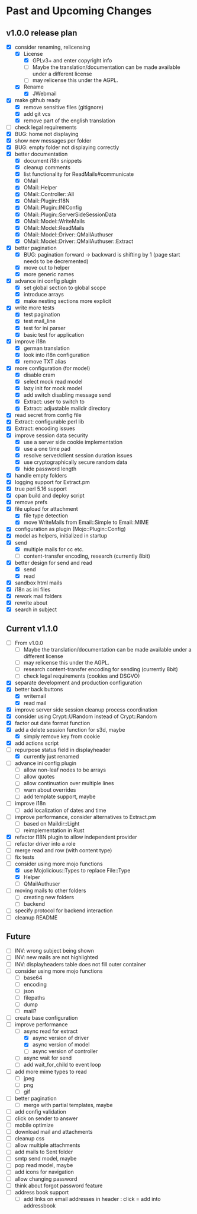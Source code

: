 Past and Upcoming Changes
=========================

v1.0.0 release plan
-------------------
- [x] consider renaming, relicensing
  - [x] License
    - [x] GPLv3+ and enter copyright info
    - [ ] Maybe the translation/documentation can be made available under a
          different license
    - [ ] may relicense this under the AGPL.
  - [x] Rename
    - [x] JWebmail
- [x] make github ready
  - [x] remove sensitive files (gitignore)
  - [x] add git vcs
  - [x] remove part of the english translation
- [ ] check legal requirements
- [x] BUG: home not displaying
- [x] show new messages per folder
- [x] BUG: empty folder not displaying correctly
- [x] better documentation
  - [x] document i18n snippets
  - [x] cleanup comments
  - [x] list functionality for ReadMails#communicate
  - [x] OMail 
  - [x] OMail::Helper
  - [x] OMail::Controller::All
  - [x] OMail::Plugin::I18N
  - [x] OMail::Plugin::INIConfig
  - [x] OMail::Plugin::ServerSideSessionData
  - [x] OMail::Model::WriteMails
  - [x] OMail::Model::ReadMails
  - [x] OMail::Model::Driver::QMailAuthuser
  - [x] OMail::Model::Driver::QMailAuthuser::Extract
- [x] better pagination
  - [x] BUG: pagination forward -> backward is shifting by 1
        (page start needs to be decremented)
  - [x] move out to helper
  - [x] more generic names
- [x] advance ini config plugin
  - [x] set global section to global scope 
  - [x] introduce arrays
  - [x] make nesting sections more explicit
- [x] write more tests
  - [x] test pagination
  - [x] test mail_line
  - [x] test for ini parser
  - [x] basic test for application
- [x] improve i18n
  - [x] german translation
  - [x] look into i18n configuration
  - [x] remove TXT alias
- [x] more configuration (for model)
  - [x] disable cram
  - [x] select mock read model
  - [x] lazy init for mock model
  - [x] add switch disabling message send
  - [x] Extract: user to switch to
  - [x] Extract: adjustable maildir directory
- [x] read secret from config file
- [x] Extract: configurable perl lib
- [x] Extract: encoding issues
- [x] improve session data security
  - [x] use a server side cookie implementation
  - [x] use a one time pad
  - [x] resolve server/client session duration issues
  - [x] use cryptographically secure random data
  - [x] hide password length
- [x] handle empty folders
- [x] logging support for Extract.pm
- [x] true perl 5.16 support
- [x] cpan build and deploy script
- [x] remove prefs
- [x] file upload for attachment
  - [x] file type detection
  - [x] move WriteMails from Email::Simple to Email::MIME
- [x] configuration as plugin (Mojo::Plugin::Config)
- [x] model as helpers, initialized in startup
- [x] send
  - [x] multiple mails for cc etc.
  - [ ] content-transfer encoding, research (currently 8bit)
- [x] better design for send and read
  - [x] send 
  - [x] read
- [x] sandbox html mails
- [x] i18n as ini files
- [x] rework mail folders
- [x] rewrite about
- [x] search in subject

Current v1.1.0
--------------
- [ ] From v1.0.0
  - [ ] Maybe the translation/documentation can be made available under a
        different license
  - [ ] may relicense this under the AGPL.
  - [ ] research content-transfer encoding for sending (currently 8bit)
  - [ ] check legal requirements (cookies and DSGVO)
- [x] separate development and production configuration
- [x] better back buttons
  - [x] writemail
  - [x] read mail
- [x] improve server side session cleanup process coordination
- [x] consider using Crypt::URandom instead of Crypt::Random
- [x] factor out date format function
- [x] add a delete session function for s3d, maybe
  - [x] simply remove key from cookie
- [x] add actions script
- [ ] repurpose status field in displayheader
  - [x] currently just renamed
- [ ] advance ini config plugin
  - [ ] allow non-leaf nodes to be arrays
  - [ ] allow quotes
  - [ ] allow continuation over multiple lines
  - [ ] warn about overrides
  - [ ] add template support, maybe
- [ ] improve i18n
  - [ ] add localization of dates and time
- [ ] improve performance, consider alternatives to Extract.pm
  - [ ] based on Maildir::Light
  - [ ] reimplementation in Rust
- [x] refactor I18N plugin to allow independent provider
- [ ] refactor driver into a role
- [ ] merge read and row (with content type)
- [ ] fix tests
- [ ] consider using more mojo functions
  - [x] use Mojolicious::Types to replace File::Type
  - [x] Helper
  - [ ] QMailAuthuser
- [ ] moving mails to other folders
  - [ ] creating new folders
  - [ ] backend
- [ ] specify protocol for backend interaction
- [ ] cleanup README

Future
------
- [ ] INV: wrong subject being shown
- [ ] INV: new mails are not highlighted
- [ ] INV: displayheaders table does not fill outer container
- [ ] consider using more mojo functions
  - [ ] base64
  - [ ] encoding
  - [ ] json
  - [ ] filepaths
  - [ ] dump
  - [ ] mail?
- [ ] create base configuration
- [ ] improve performance
  - [ ] async read for extract
    - [x] async version of driver
    - [x] async version of model
    - [ ] async version of controller
  - [ ] async wait for send
  - [ ] add wait_for_child to event loop
- [ ] add more mime types to read
  - [ ] jpeg
  - [ ] png
  - [ ] gif
- [ ] better pagination
  - [ ] merge with partial templates, maybe
- [ ] add config validation
- [ ] click on sender to answer
- [ ] mobile optimize
- [ ] download mail and attachments
- [ ] cleanup css
- [ ] allow multiple attachments
- [ ] add mails to Sent folder
- [ ] smtp send model, maybe
- [ ] pop read model, maybe
- [ ] add icons for navigation
- [ ] allow changing password
- [ ] think about forgot password feature
- [ ] address book support
  - [ ] add links on email addresses in header : click = add into addressbook

